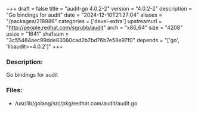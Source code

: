 +++
draft = false
title = "audit-go 4.0.2-2"
version = "4.0.2-2"
description = "Go bindings for audit"
date = "2024-12-10T21:27:04"
aliases = "/packages/218986"
categories = ['devel-extra']
upstreamurl = "http://people.redhat.com/sgrubb/audit"
arch = "x86_64"
size = "4208"
usize = "1641"
sha1sum = "3c55484aec99dde83060cad2b7bd76b7e58e97f0"
depends = "['go', 'libaudit>=4.0.2']"
+++
### Description: 
Go bindings for audit

### Files: 
* /usr/lib/golang/src/pkg/redhat.com/audit/audit.go
